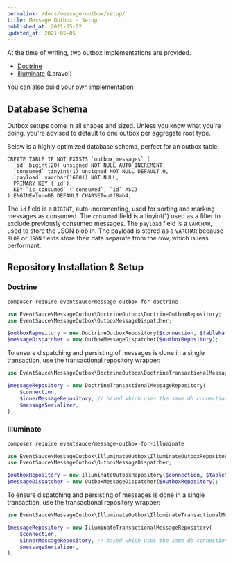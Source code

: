 ```yaml
---
permalink: /docs/message-outbox/setup/
title: Message Outbox - Setup
published_at: 2021-05-02
updated_at: 2021-05-05
---
```


At the time of writing, two outbox implementations are provided.

* [Doctrine](#doctrine)
* [Illuminate](#illuminate) (Laravel)

You can also [build your own implementation](/docs/message-outbox/build-your-own/)

## Database Schema

Outbox setups come in all shapes and sized. Unless you know what you're
doing, you're advised to default to one outbox per aggregate root type.

Below is a highly optimized database schema, perfect for an outbox table:

```text
CREATE TABLE IF NOT EXISTS `outbox_messages` (
  `id` bigint(20) unsigned NOT NULL AUTO_INCREMENT,
  `consumed` tinyint(1) unsigned NOT NULL DEFAULT 0,
  `payload` varchar(16001) NOT NULL,
  PRIMARY KEY (`id`),
  KEY `is_consumed` (`consumed`, `id` ASC)
) ENGINE=InnoDB DEFAULT CHARSET=utf8mb4;
```

The `id` field is a `BIGINT`, auto-incrementing, used for sorting
and marking messages as consumed. The `consumed` field is a tinyint(1)
used as a filter to exclude previously consumed messages. The `payload`
field is a `VARCHAR`, used to store the JSON blob in. The payload is
stored as a `VARCHAR` because `BLOB` or `JSON` fields store their data
separate from the row, which is less performant.

## Repository Installation &amp; Setup

### Doctrine

```bash
composer require eventsauce/message-outbox-for-doctrine
```

```php
use EventSauce\MessageOutbox\DoctrineOutbox\DoctrineOutboxRepository;
use EventSauce\MessageOutbox\OutboxMessageDispatcher;

$outboxRepository = new DoctrineOutboxRepository($connection, $tableName, $messageSerializer);
$messageDispatcher = new OutboxMessageDispatcher($outboxRepository);
```

To ensure dispatching and persisting of messages is done in a single transaction, use
the transactional repository wrapper:

```php
use EventSauce\MessageOutbox\DoctrineOutbox\DoctrineTransactionalMessageRepository;

$messageRepository = new DoctrineTransactionalMessageRepository(
    $connection,
    $innerMessageRepository, // based which uses the same db connection,
    $messageSerializer,
);
```

### Illuminate

```bash
composer require eventsauce/message-outbox-for-illuminate
```

```php
use EventSauce\MessageOutbox\IlluminateOutbox\IlluminateOutboxRepository;
use EventSauce\MessageOutbox\OutboxMessageDispatcher;

$outboxRepository = new IlluminateOutboxRepository($connection, $tableName, $messageSerializer);
$messageDispatcher = new OutboxMessageDispatcher($outboxRepository);
```

To ensure dispatching and persisting of messages is done in a single transaction, use
the transactional repository wrapper:

```php
use EventSauce\MessageOutbox\IlluminateOutbox\IlluminateTransactionalMessageRepository;

$messageRepository = new IlluminateTransactionalMessageRepository(
    $connection,
    $innerMessageRepository, // based which uses the same db connection,
    $messageSerializer,
);
```
